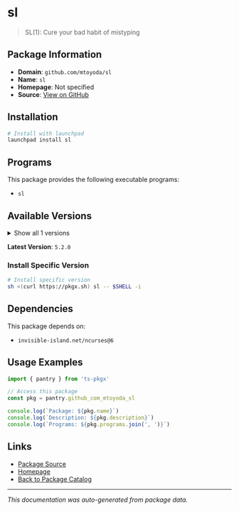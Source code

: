 # sl

> SL(1): Cure your bad habit of mistyping

## Package Information

- **Domain**: `github.com/mtoyoda/sl`
- **Name**: `sl`
- **Homepage**: Not specified
- **Source**: [View on GitHub](https://github.com/pkgxdev/pantry/tree/main/projects/github.com/mtoyoda/sl/package.yml)

## Installation

```bash
# Install with launchpad
launchpad install sl
```

## Programs

This package provides the following executable programs:

- `sl`

## Available Versions

<details>
<summary>Show all 1 versions</summary>

- `5.2.0`

</details>

**Latest Version**: `5.2.0`

### Install Specific Version

```bash
# Install specific version
sh <(curl https://pkgx.sh) sl -- $SHELL -i
```

## Dependencies

This package depends on:

- `invisible-island.net/ncurses@6`

## Usage Examples

```typescript
import { pantry } from 'ts-pkgx'

// Access this package
const pkg = pantry.github_com_mtoyoda_sl

console.log(`Package: ${pkg.name}`)
console.log(`Description: ${pkg.description}`)
console.log(`Programs: ${pkg.programs.join(', ')}`)
```

## Links

- [Package Source](https://github.com/pkgxdev/pantry/tree/main/projects/github.com/mtoyoda/sl/package.yml)
- [Homepage](#)
- [Back to Package Catalog](../package-catalog.md)

---

*This documentation was auto-generated from package data.*
